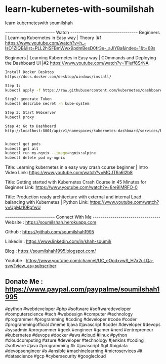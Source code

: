 # learn-kubernetes-with-soumilshah
learn kuberneteswith soumilshah


------------------------- Watch ----------------------------------
Beginners | Learning Kubernetes in Easy way | Theory |#1
https://www.youtube.com/watch?v=h_-lsO1ZIQE&list=PLL2hlSFBmWwx9pdmBesD0fr3e-_aJlYBa&index=1&t=68s


Beginners | Learning Kubernetes in Easy way | COmmands and Deploying the Dashboard UI |#2
https://www.youtube.com/watch?v=1Fleff8SrNA
```bash
Install Docker Desktop 
https://docs.docker.com/desktop/windows/install/

Step 1: 
kubectl apply -f https://raw.githubusercontent.com/kubernetes/dashboard/v2.0.0/aio/deploy/recommended.yaml

Step2: generate Token 
kubectl describe secret -n kube-system

Step 3: Start Webserver
kubectl proxy

Step 4: Go to Dashboard
http://localhost:8001/api/v1/namespaces/kubernetes-dashboard/services/https:kubernetes-dashboard:/proxy/.


kubectl get pods
kubectl get all
kubectl run my-ngnix --image=ngnix:alpine
kubectl delete pod my-ngnix
```




Title: Learning kubernetes in a easy way  crash course beginner | Intro Video
Link:  https://www.youtube.com/watch?v=MQJT9a6I2b8
                

Title: Getting started with Kubernetes Crash Course in 45 Minutes for Beginner
Link:  https://www.youtube.com/watch?v=8re9IMRFO-0
                

Title: Production ready architecture with external and internal Load balancing with Kubernetes | Python
Link:  https://www.youtube.com/watch?v=UpMa10RgfwU
                
------------------------- Connect With Me ----------------------------------
Website : https://soumilshah.herokuapp.com


Github : https://github.com/soumilshah1995


Linkedin : https://www.linkedin.com/in/shah-soumil/


Blog : https://soumilshah1995.blogspot.com/


Youtube :  https://www.youtube.com/channel/UC_eOodxvwS_H7x2uLQa-svw?view_as=subscriber


Donate Me :  https://www.paypal.com/paypalme/soumilshah1995
-------------------------------------------------------------------------------

#python #webdeveloper #php #software #softwaredeveloper #computerscience #tech #webdesign #computer #technology
#programmer #programming #coding #developer #code #coder #programmingofficial #meme #java #javascript
#coder #developer #devops #sysadmin #programmer #geek #engineer #gamer #nerd #entrepreneur
#kubernetes #devops #docker #aws #cloud #linux #python #cloudcomputing #azure #developer #technology #jenkins #coding #software #java #programming #k #javascript #git #bigdata #devopsengineer #s #ansible #machinelearning #microservices #it #datascience #gcp #cybersecurity #googlecloud

